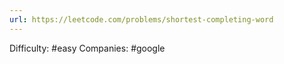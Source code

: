 ```yaml
---
url: https://leetcode.com/problems/shortest-completing-word
---
```


Difficulty: #easy
Companies: #google